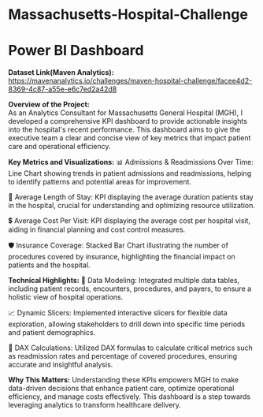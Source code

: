 # Massachusetts-Hospital-Challenge
# Power BI Dashboard

**Dataset Link(Maven Analytics):** https://mavenanalytics.io/challenges/maven-hospital-challenge/facee4d2-8369-4c87-a55e-e6c7ed2a42d8  <br/>

**Overview of the Project:** <br/>
As an Analytics Consultant for Massachusetts General Hospital (MGH), I developed a comprehensive KPI dashboard to provide actionable insights into the hospital's recent performance. This dashboard aims to give the executive team a clear and concise view of key metrics that impact patient care and operational efficiency.

**Key Metrics and Visualizations:**
📊 Admissions & Readmissions Over Time:
Line Chart showing trends in patient admissions and readmissions, helping to identify patterns and potential areas for improvement.<br/>

🏥 Average Length of Stay:
KPI displaying the average duration patients stay in the hospital, crucial for understanding and optimizing resource utilization. <br/>

💲 Average Cost Per Visit:
KPI displaying the average cost per hospital visit, aiding in financial planning and cost control measures. <br/>

🛡️ Insurance Coverage:
Stacked Bar Chart illustrating the number of procedures covered by insurance, highlighting the financial impact on patients and the hospital. <br/>

**Technical Highlights:**
🔧 Data Modeling:
Integrated multiple data tables, including patient records, encounters, procedures, and payers, to ensure a holistic view of hospital operations. <br/>

📈 Dynamic Slicers:
Implemented interactive slicers for flexible data exploration, allowing stakeholders to drill down into specific time periods and patient demographics. <br/>

📐 DAX Calculations:
Utilized DAX formulas to calculate critical metrics such as readmission rates and percentage of covered procedures, ensuring accurate and insightful analysis. <br/>

**Why This Matters:**
Understanding these KPIs empowers MGH to make data-driven decisions that enhance patient care, optimize operational efficiency, and manage costs effectively. This dashboard is a step towards leveraging analytics to transform healthcare delivery.
